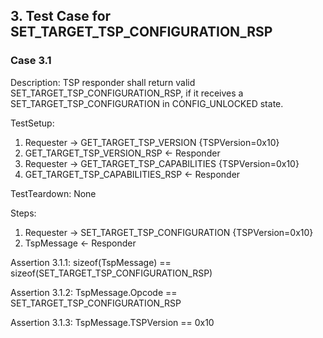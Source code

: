 ## 3. Test Case for SET_TARGET_TSP_CONFIGURATION_RSP

### Case 3.1

Description: TSP responder shall return valid SET_TARGET_TSP_CONFIGURATION_RSP, if it receives a SET_TARGET_TSP_CONFIGURATION in CONFIG_UNLOCKED state.

TestSetup:
1. Requester -> GET_TARGET_TSP_VERSION {TSPVersion=0x10}
2. GET_TARGET_TSP_VERSION_RSP <- Responder
3. Requester -> GET_TARGET_TSP_CAPABILITIES {TSPVersion=0x10}
4. GET_TARGET_TSP_CAPABILITIES_RSP <- Responder

TestTeardown: None

Steps:
1. Requester -> SET_TARGET_TSP_CONFIGURATION {TSPVersion=0x10}
2. TspMessage <- Responder

Assertion 3.1.1:
    sizeof(TspMessage) == sizeof(SET_TARGET_TSP_CONFIGURATION_RSP)

Assertion 3.1.2:
    TspMessage.Opcode == SET_TARGET_TSP_CONFIGURATION_RSP

Assertion 3.1.3:
    TspMessage.TSPVersion == 0x10
